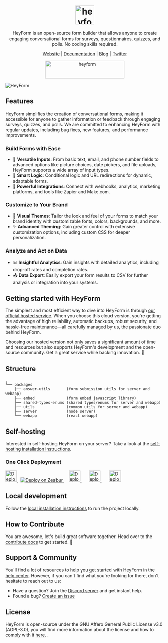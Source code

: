 <div align="center">
  <h1 align="center">
    <img alt="heyform logo" height="60" src="./assets/images/logo.svg">
  </h1>
  <p>HeyForm is an open-source form builder that allows anyone to create engaging conversational forms for surveys, questionnaires, quizzes, and polls. No coding skills required.</p>
</div>
<p align="center">
  <a target="_blank" href="https://heyform.net">Website</a> | <a target="_blank" href="https://docs.heyform.net">Documentation</a> | <a target="_blank" href="https://heyform.net/blog">Blog</a> | <a target="_blank" href="https://twitter.com/HeyformHQ">Twitter</a>
</p>

<p align="center">
<a href="https://trendshift.io/repositories/9025" target="_blank"><img src="https://trendshift.io/api/badge/repositories/9025" alt="heyform" style="width: 250px; height: 55px;" width="250" height="55"/></a>
</p>

<img src="./assets/images/screenshot.png" alt="HeyForm" />

## Features

HeyForm simplifies the creation of conversational forms, making it accessible for anyone to gather information or feedback through engaging surveys, quizzes, and polls. We are committed to enhancing HeyForm with regular updates, including bug fixes, new features, and performance improvements.

### Build Forms with Ease

- 📝 **Versatile Inputs**: From basic text, email, and phone number fields to advanced options like picture choices, date pickers, and file uploads, HeyForm supports a wide array of input types.
- 🧠 **Smart Logic**: Conditional logic and URL redirections for dynamic, adaptable forms.
- 🔗 **Powerful Integrations**: Connect with webhooks, analytics, marketing platforms, and tools like Zapier and Make.com.

### Customize to Your Brand

- 🎨 **Visual Themes**: Tailor the look and feel of your forms to match your brand identity with customizable fonts, colors, backgrounds, and more.
- ✨ **Advanced Theming**: Gain greater control with extensive customization options, including custom CSS for deeper personalization.

### Analyze and Act on Data

- 📊 **Insightful Analytics**: Gain insights with detailed analytics, including drop-off rates and completion rates.
- 📤 **Data Export**: Easily export your form results to CSV for further analysis or integration into your systems.

## Getting started with HeyForm

The simplest and most efficient way to dive into HeyForm is through [our official hosted service](https://my.heyform.net). When you choose this cloud version, you're getting the advantage of high reliability, automatic backups, robust security, and hassle-free maintenance—all carefully managed by us, the passionate duo behind HeyForm.

Choosing our hosted version not only saves a significant amount of time and resources but also supports HeyForm's development and the open-source community. Get a great service while backing innovation. 💙

## Structure

```
.
└── packages
    ├── answer-utils       (form submission utils for server and webapp)
    ├── embed              (form embed javascript library)
    ├── shared-types-enums (shared types/enums for server and webapp)
    ├── utils              (common utils for server and webapp)
    ├── server             (node server)
    └── webapp             (react webapp)
```

## Self-hosting

Interested in self-hosting HeyForm on your server? Take a look at the [self-hosting installation instructions](https://docs.heyform.net/open-source/self-hosting).

### One Click Deployment

<a href="https://railway.app/template/f5vBKm?referralCode=bDs1YJ">
	<img src="https://railway.app/button.svg" alt="Deploy on Railway" height="36" />
</a>

<a href="https://zeabur.com/templates/9YAUUO" style="margin-left:8px">
	<img src="https://zeabur.com/button.svg" alt="Deploy on Zeabur" />
</a>

<a href="https://cloud.sealos.io/?openapp=system-template%3FtemplateName%3Dheyform" style="margin-left:16px">
	<img src="https://cdn.jsdelivr.net/gh/labring-actions/templates@main/Deploy-on-Sealos.svg" alt="Deploy on Sealos" height="36" />
</a>

<a href="https://repocloud.io/details/?app_id=283" style="margin-left:24px">
	<img src="https://d16t0pc4846x52.cloudfront.net/deploylobe.svg" alt="Deploy to RepoCloud" height="36" />
</a>

<a href="https://computenest.console.aliyun.com/service/instance/create/cn-hangzhou?type=user&ServiceId=service-a47e56f0ea9f460d8d33" style="margin-left:24px">
	<img src="https://service-info-public.oss-cn-hangzhou.aliyuncs.com/computenest-en.svg" alt="Deploy on Alibaba Cloud" height="36" />
</a>

## Local development

Follow the [local installation instructions](https://docs.heyform.net/open-source/local-development) to run the project locally.

## How to Contribute
You are awesome, let's build great software together. Head over to the [contribute docs](https://docs.heyform.net/open-source/contribute) to get started. 💪

## Support & Community

You'll find a lot of resources to help you get started with HeyForm in the [help center](https://docs.heyform.net). However, if you can't find what you're looking for there, don't hesitate to reach out to us:

- Have a question? Join the [Discord server](https://discord.gg/sgT4v4GSTe) and get instant help.
- Found a bug? [Create an issue](https://github.com/heyform/heyform/issues/new/choose)

## License

HeyForm is open-source under the GNU Affero General Public License v3.0 (AGPL-3.0), you will find more information about the license and how to comply with it [here](https://docs.heyform.net/open-source/license).
.
